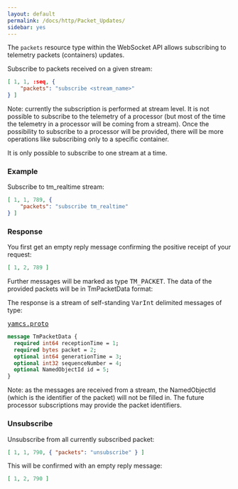 ```yaml
---
layout: default
permalink: /docs/http/Packet_Updates/
sidebar: yes
---
```

The `packets` resource type within the WebSocket API allows subscribing to telemetry packets (containers) updates. 

Subscribe to packets received on a given stream:

```json
[ 1, 1, :seq, {
    "packets": "subscribe <stream_name>"    
} ]
```
Note: currently the subscription is performed at stream level. It is not possible to subscribe to the telemetry of a processor (but most of the time the telemetry in a processor will be coming from a stream).
Once the possibility to subscribe to a processor will be provided, there will be more operations like subscribing only to a specific container.

It is only possible to subscribe to one stream at a time.

### Example

Subscribe to tm_realtime stream:

```json
[ 1, 1, 789, {
    "packets": "subscribe tm_realtime"    
} ]
```

### Response

You first get an empty reply message confirming the positive receipt of your request:

```json
[ 1, 2, 789 ]
```
    
Further messages will be marked as type <tt>TM_PACKET</tt>. The data of the provided packets will be in TmPacketData format:

The response is a stream of self-standing <tt>VarInt</tt> delimited messages of type:

<pre class="r header"><a href="/docs/http/yamcs.proto/">yamcs.proto</a></pre>
```proto
message TmPacketData {
  required int64 receptionTime = 1;
  required bytes packet = 2;
  optional int64 generationTime = 3;
  optional int32 sequenceNumber = 4;
  optional NamedObjectId id = 5;
}
```

Note: as the messages are received from a stream, the NamedObjectId (which is the identifier of the packet) will not be filled in. The future processor subscriptions may provide the packet identifiers.

### Unsubscribe

Unsubscribe from all currently subscribed packet:

```json
[ 1, 1, 790, { "packets": "unsubscribe" } ]
```

This will be confirmed with an empty reply message:

```json
[ 1, 2, 790 ]
```
